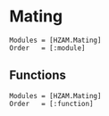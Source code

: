 # Mating
```@autodocs
Modules = [HZAM.Mating]
Order   = [:module]
```

## Functions
```@autodocs
Modules = [HZAM.Mating]
Order   = [:function]
```